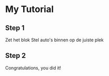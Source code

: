 # My Tutorial

## Step 1

Zet het blok Stel auto's binnen op de juiste plek

## Step 2

Congratulations, you did it!
 